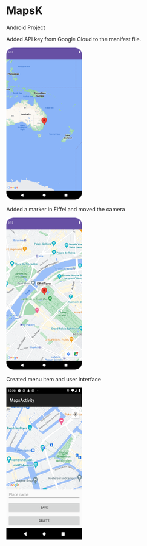# MapsK
 Android Project

Added API key from Google Cloud to the manifest file.

<img src="https://github.com/bengisusaahin/MapsK/blob/main/googleMap.png" width = "200" height = "400">

Added a marker in Eiffel and moved the camera

<img src="https://github.com/bengisusaahin/MapsK/blob/main/eiffelTower.png" width = "200" height = "400">

Created menu item and user interface

<img src="https://github.com/bengisusaahin/MapsK/blob/main/UI.png" width = "200" height = "400">
